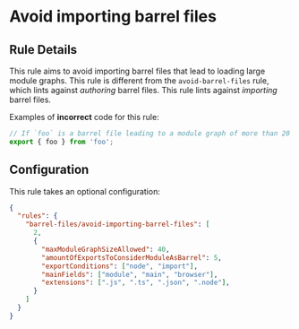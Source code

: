 # Avoid importing barrel files

## Rule Details

This rule aims to avoid importing barrel files that lead to loading large module graphs. This rule is different from the `avoid-barrel-files` rule, which lints against _authoring_ barrel files. This rule lints against _importing_ barrel files.

Examples of **incorrect** code for this rule:

```js
// If `foo` is a barrel file leading to a module graph of more than 20 modules
export { foo } from 'foo';
```

## Configuration

This rule takes an optional configuration:

```json
{
  "rules": {
    "barrel-files/avoid-importing-barrel-files": [
      2,
      {
        "maxModuleGraphSizeAllowed": 40,
        "amountOfExportsToConsiderModuleAsBarrel": 5,
        "exportConditions": ["node", "import"],
        "mainFields": ["module", "main", "browser"],
        "extensions": [".js", ".ts", ".json", ".node"],
      }
    ]
  }
}
```
